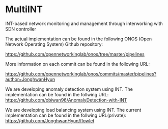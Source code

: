 # MultiINT
INT-based network monitoring and management through interworking with SDN controller

The actual implementation can be found in the following ONOS (Open Network Operating System) Github repository:

https://github.com/opennetworkinglab/onos/tree/master/pipelines

More information on each commit can be found in the following URL: 

https://github.com/opennetworkinglab/onos/commits/master/pipelines?author=JonghwanHyun

We are developing anomaly detection system using INT. The implementation can be found in the follwing URL:
https://github.com/obiwan96/AnomalyDetection-with-INT

We are developing load balancing system using INT. The current implementation can be found in the follwing URL(private):
https://github.com/JonghwanHyun/flowlet
